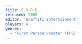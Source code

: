 ```yaml
---
title: C.O.R.E.
released: 2009
editor: 'Graffiti Entertainment'
players: 4
genres:
  - 'First Person Shooter (FPS)'
---
```


